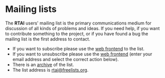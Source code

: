 ---
---

# Mailing lists


The **RTAI** users' mailing list is the primary communications medium for discussion of all kinds of problems and ideas. If you need help, if you want to contribute something to the project, or if you have found a bug the mailing list is the first address to contact. 

- If you want to subscribe please use the [web frontend](https://www.freelists.org/list/rtai) to the list.
- If you want to unsubscribe please use the [web frontend](https://www.freelists.org/list/rtai) (enter your email address and select the correct action below).
- There is an [archive](https://www.freelists.org/archive/rtai/) of the list.
- The list address is [rtai@freelists.org](mailto:rtai@freelists.org).
